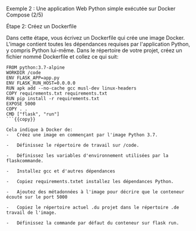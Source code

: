 Exemple 2 : Une application Web Python simple exécutée sur Docker Compose (2/5)

Étape 2: Créez un Dockerfile 

Dans cette étape, vous écrivez un Dockerfile qui crée une image Docker. L'image contient toutes les dépendances requises par l'application Python, y compris Python lui-même.
Dans le répertoire de votre projet, créez un fichier nommé Dockerfile et collez ce qui suit:

```
FROM python:3.7-alpine
WORKDIR /code
ENV FLASK_APP=app.py
ENV FLASK_RUN_HOST=0.0.0.0
RUN apk add --no-cache gcc musl-dev linux-headers
COPY requirements.txt requirements.txt
RUN pip install -r requirements.txt
EXPOSE 5000
COPY . .
CMD ["flask", "run"]
```{{copy}} 

Cela indique à Docker de:
-	Créez une image en commençant par l'image Python 3.7.

-	Définissez le répertoire de travail sur /code.

-	Définissez les variables d'environnement utilisées par la flaskcommande.

-	Installez gcc et d'autres dépendances

-	Copiez requirements.txtet installez les dépendances Python.

-	Ajoutez des métadonnées à l'image pour décrire que le conteneur écoute sur le port 5000

-	Copiez le répertoire actuel .du projet dans le répertoire .de travail de l'image.

-	Définissez la commande par défaut du conteneur sur flask run.

